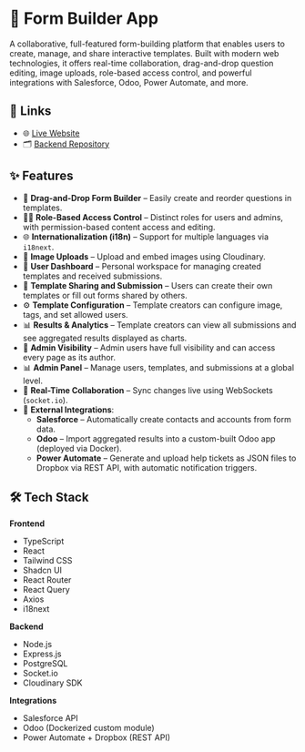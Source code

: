 # 🧩 Form Builder App

A collaborative, full-featured form-building platform that enables users to create, manage, and share interactive templates. Built with modern web technologies, it offers real-time collaboration, drag-and-drop question editing, image uploads, role-based access control, and powerful integrations with Salesforce, Odoo, Power Automate, and more.

## 🔗 Links

- 🌐 [Live Website](https://forms-builder-chi.vercel.app)
- 🗂 [Backend Repository](https://github.com/IU4308/forms-builder-backend)

## ✨ Features

- 🔧 **Drag-and-Drop Form Builder** – Easily create and reorder questions in templates.
- 🧑‍💻 **Role-Based Access Control** – Distinct roles for users and admins, with permission-based content access and editing.
- 🌐 **Internationalization (i18n)** – Support for multiple languages via `i18next`.
- 📁 **Image Uploads** – Upload and embed images using Cloudinary.
- 👥 **User Dashboard** – Personal workspace for managing created templates and received submissions.
- 🧩 **Template Sharing and Submission** – Users can create their own templates or fill out forms shared by others.
- ⚙️ **Template Configuration** – Template creators can configure image, tags, and set allowed users.
- 📊 **Results & Analytics** – Template creators can view all submissions and see aggregated results displayed as charts.
- 🔎 **Admin Visibility** – Admin users have full visibility and can access every page as its author.
- 📊 **Admin Panel** – Manage users, templates, and submissions at a global level.
- 🔄 **Real-Time Collaboration** – Sync changes live using WebSockets (`socket.io`).
- 🔌 **External Integrations**:
  - **Salesforce** – Automatically create contacts and accounts from form data.
  - **Odoo** – Import aggregated results into a custom-built Odoo app (deployed via Docker).
  - **Power Automate** – Generate and upload help tickets as JSON files to Dropbox via REST API, with automatic notification triggers.

## 🛠️ Tech Stack

**Frontend**
- TypeScript
- React
- Tailwind CSS
- Shadcn UI
- React Router
- React Query
- Axios
- i18next

**Backend**
- Node.js
- Express.js
- PostgreSQL
- Socket.io
- Cloudinary SDK

**Integrations**
- Salesforce API
- Odoo (Dockerized custom module)
- Power Automate + Dropbox (REST API)

